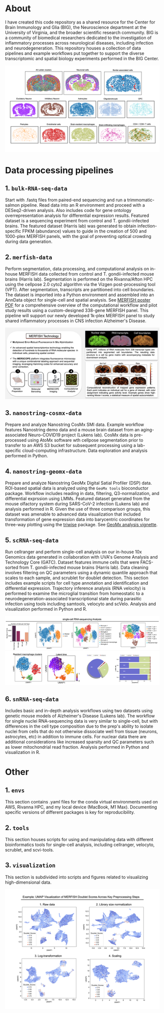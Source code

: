 # About

I have created this code repository as a shared resource for the Center for Brain Immunology and Glia (BIG), the Neuroscience department at the University of Virginia, and the broader scientific research community. BIG is a community of biomedical researchers dedicated to the investigation of inflammatory processes across neurological diseases, including infection and neurodegeneration. This repository houses a collection of data pipelines and example workflows put together to support the  diverse transcriptomic and spatial biology experiments performed in the BIG Center.

![MERFISH figure 1](visualization/figures/merfish-spatial-scatter.png)

# Data processing pipelines
## 1. `bulk-RNA-seq-data`
Start with .fastq files from paired-end sequencing and run a trimmomatic-salmon pipeline. Read data into an R environment and proceed with a DESeq2-driven analysis. Also includes code for gene ontology overrepresentation analysis for differential expression results. Featured dataset is a sequencing experiment from control and T. gondii-infected brains. The featured dataset (Harris lab) was generated to obtain infection-specific FPKM (abundance) values to guide in the creation of 500 and 1000-plex MERFISH panels, with the goal of preventing optical crowding during data generation. 

## 2. `merfish-data`
Perform segmentation, data processing, and computational analysis on in-house MERFISH data collected from control and T. gondii-infected mouse brains (Harris lab). Segmentation is performed on the Rivanna/Afton HPC using the cellpose 2.0 cyto2 algorithm via the Vizgen post-processing tool (VPT). After segmentation, transcripts are partitioned into cell boundaries. The dataset is imported into a Python environment and assembled into an AnnData object for single-cell and spatial analysis. See [MERFISH poster PDF](visualization/figures/MERFISH_HPC_Pipeline_Cowan_RCSymposium2024_poster.pdf) for a comprehensive overview of the computational workflow and pilot study results using a custom-designed 338-gene MERFISH panel. This pipeline will support our newly developed 1k-plex MERFISH panel to study shared inflammatory processes in CNS infection Alzheimer's Disease.

![MERFISH figure 2](visualization/figures/merfish.png)
   
## 3. `nanostring-cosmx-data`
Prepare and analyze Nanostring CosMx SMI data. Example workflow features Nanostring demo data and a mouse brain dataset from an aging-associated Neuro-COVID19 project (Lukens lab). CosMx data is pre-processed using AtoMx software wth cellpose segmentation prior to transfer to an AWS S3 bucket for subsequent processing using a lab-specific cloud-computing infrastructure. Data exploration and analysis performed in Python.
   
## 4. `nanostring-geomx-data`
Prepare and analyze Nanostring GeoMx Digital Satial Profiler (DSP) data. ROI-based spatial data is analyzed using the `GeoMx tools` bioconductor package. Workflow includes reading in data, filtering, Q3-normalization, and differential exprssion using LMMs. Featured dataset generated from the mouse olfactory system during SARS-CoV-2 infection (Lukens lab) and analysis performed in R. Given the use of three comparison groups, this dataset was amenable to advanced data visualization that included transformation of gene expression data into barycentric coordinates for three-way plotting using the [triwise](https://github.com/saeyslab/triwise) package. See [GeoMx analysis vignette](https://www.bioconductor.org/packages/release/workflows/vignettes/GeoMxWorkflows/inst/doc/GeomxTools_RNA-NGS_Analysis.html#Analyzing_GeoMx-NGS_RNA_Expression_Data_with_GeomxTools).
   
## 5. `scRNA-seq-data`
Run cellranger and perform single-cell analysis on our in-house 10x Genomics data generated in collaboration with UVA's Genome Analysis and Technology Core (GATC). Dataset features immune cells that were FACS-sorted from T. gondii-infected mouse brains (Harris lab). Data cleaning involves filtering on QC parameters using a dynamic quantile approach that scales to each sample, and scrublet for doublet detection. This section includes example scripts for cell type annotation and identification and differential expression. Trajectory inference analysis (RNA velocity) is performed to examine the microglial transition from homeostatic to a neurodegeneration-associated transcriptional state during parasitic infection using tools including samtools, velocyto and scVelo. Analysis and visualization performed in Python and R.

![single-cell figure 1](visualization/figures/sc-rna-seq.png)
![single-cell figure 2](visualization/figures/rna-velocity.png)
   
## 6. `snRNA-seq-data`
Includes basic and in-depth analysis workflows using two datasets using genetic mouse models of Alzheimer's Disease (Lukens lab). The workflow for single nuclei RNA-sequencing data is very similar to single-cell, but with differences in the cell type composition due to the prep's ability to isolate nuclei from cells that do not otherwise dissociate well from tissue (neurons, astrocytes, etc) in addition to immune cells. For nuclear data there are additional considerations like increased sparsity and QC parameters such as lower mitochondrial read fraction. Analysis performed in Python and visualization in R.
   

# Other
## 1. `envs`
This section contains .yaml files for the conda virtual environments used on AWS, Rivanna HPC, and my local device (MacBook, M1 Max). Documenting specific versions of different packages is key for reproducibility.

## 2. `tools`
This section houses scripts for using and manipulating data with different bioinformatics tools for single-cell analysis, including cellranger, velocyto, scrublet, and scvi-tools.
   
## 3. `visualization`
This section is subdivided into scripts and figures related to visualizing high-dimensional data.

![single-cell figure 2](visualization/figures/umap-viz-merfish-pp.png)